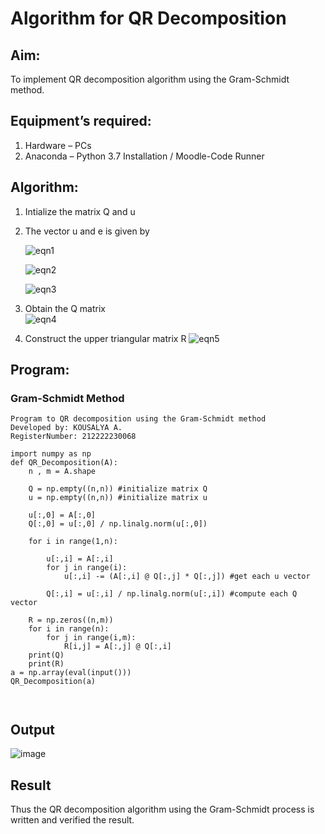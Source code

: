 # Algorithm for QR Decomposition
## Aim:
To implement QR decomposition algorithm using the Gram-Schmidt method.
## Equipment’s required:
1.	Hardware – PCs
2.	Anaconda – Python 3.7 Installation / Moodle-Code Runner
## Algorithm:
1.	Intialize the matrix Q and u
2.	The vector u and e is given by

    ![eqn1](./ex4.jpg)

    ![eqn2](./ex6.jpg)

    ![eqn3](./ex3.jpg)

3.	Obtain the Q matrix   
    ![eqn4](./ex1.jpg)
4.	Construct the upper triangular matrix R
    ![eqn5](./ex2.jpg)



## Program:
### Gram-Schmidt Method
```
Program to QR decomposition using the Gram-Schmidt method
Developed by: KOUSALYA A.
RegisterNumber: 212222230068

import numpy as np
def QR_Decomposition(A):
    n , m = A.shape
    
    Q = np.empty((n,n)) #initialize matrix Q
    u = np.empty((n,n)) #initialize matrix u
    
    u[:,0] = A[:,0]
    Q[:,0] = u[:,0] / np.linalg.norm(u[:,0])
    
    for i in range(1,n):
        
        u[:,i] = A[:,i]
        for j in range(i):
            u[:,i] -= (A[:,i] @ Q[:,j] * Q[:,j]) #get each u vector
            
        Q[:,i] = u[:,i] / np.linalg.norm(u[:,i]) #compute each Q vector
        
    R = np.zeros((n,m))
    for i in range(n):
        for j in range(i,m):
            R[i,j] = A[:,j] @ Q[:,i]
    print(Q)
    print(R)
a = np.array(eval(input()))
QR_Decomposition(a)



```

## Output
![image](https://github.com/Kousalya22008930/QRdecomposition/assets/119389108/f9ce4be4-727d-4039-a89d-516c057528f2)


## Result
Thus the QR decomposition algorithm using the Gram-Schmidt process is written and verified the result.
